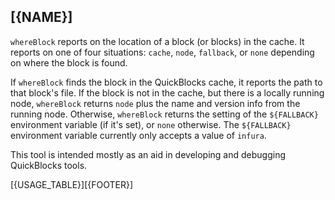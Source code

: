 ## [{NAME}]

`whereBlock` reports on the location of a block (or blocks) in the cache. It reports on one of four situations: `cache`, `node`, `fallback`, or `none` depending on where the block is found.

If `whereBlock` finds the block in the QuickBlocks cache, it reports the path to that block's file. If the block is not in the cache, but there is a locally running node, `whereBlock` returns `node` plus the name and version info from the running node. Otherwise, `whereBlock` returns the setting of the `${FALLBACK}` environment variable (if it's set), or `none` otherwise. The `${FALLBACK}` environment variable currently only accepts a value of `infura`.

This tool is intended mostly as an aid in developing and debugging  QuickBlocks tools.

[{USAGE_TABLE}][{FOOTER}]
